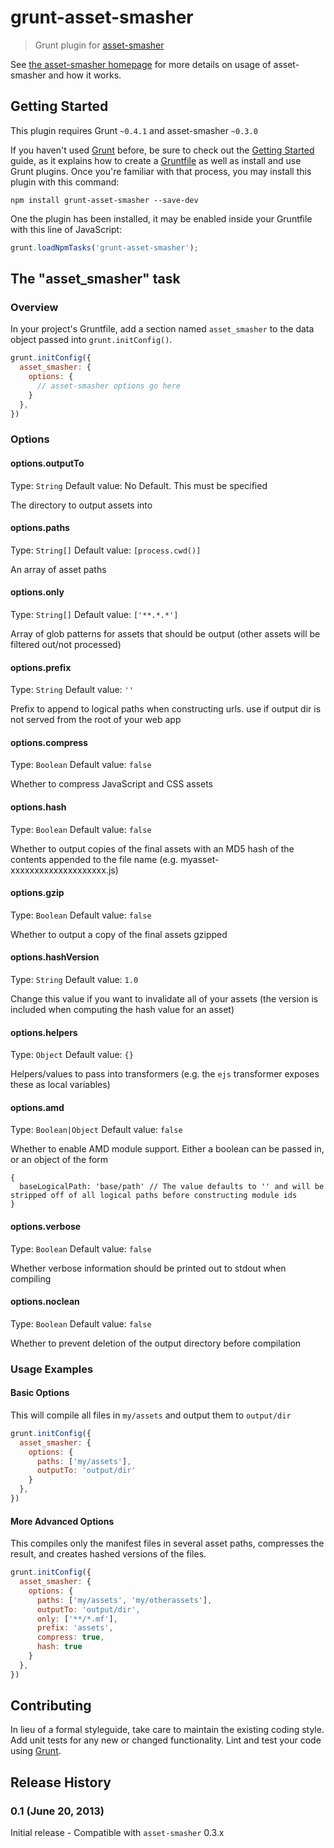 # grunt-asset-smasher

> Grunt plugin for [asset-smasher](http://jriecken.github.io/asset-smasher/)

See [the asset-smasher homepage](http://jriecken.github.io/asset-smasher/) for more details on usage of asset-smasher and how it works.

## Getting Started
This plugin requires Grunt `~0.4.1` and asset-smasher `~0.3.0`

If you haven't used [Grunt](http://gruntjs.com/) before, be sure to check out the [Getting Started](http://gruntjs.com/getting-started) guide, as it explains how to create a [Gruntfile](http://gruntjs.com/sample-gruntfile) as well as install and use Grunt plugins. Once you're familiar with that process, you may install this plugin with this command:

```shell
npm install grunt-asset-smasher --save-dev
```

One the plugin has been installed, it may be enabled inside your Gruntfile with this line of JavaScript:

```js
grunt.loadNpmTasks('grunt-asset-smasher');
```

## The "asset_smasher" task

### Overview
In your project's Gruntfile, add a section named `asset_smasher` to the data object passed into `grunt.initConfig()`.

```js
grunt.initConfig({
  asset_smasher: {
    options: {
      // asset-smasher options go here
    }
  },
})
```

### Options

#### options.outputTo
Type: `String`
Default value: No Default. This must be specified

The directory to output assets into

#### options.paths
Type: `String[]`
Default value: `[process.cwd()]`

An array of asset paths

#### options.only
Type: `String[]`
Default value: `['**.*.*']`

Array of glob patterns for assets that should be output (other assets will be filtered out/not processed)

#### options.prefix
Type: `String`
Default value: `''`

Prefix to append to logical paths when constructing urls. use if output dir is not served from the root of your web app

#### options.compress
Type: `Boolean`
Default value: `false`

Whether to compress JavaScript and CSS assets

#### options.hash
Type: `Boolean`
Default value: `false`

Whether to output copies of the final assets with an MD5 hash of the contents appended to the file name (e.g. myasset-xxxxxxxxxxxxxxxxxxxx.js)

#### options.gzip
Type: `Boolean`
Default value: `false`

Whether to output a copy of the final assets gzipped

#### options.hashVersion
Type: `String`
Default value: `1.0`

Change this value if you want to invalidate all of your assets (the version is included when computing the hash value for an asset)

#### options.helpers
Type: `Object`
Default value: `{}`

Helpers/values to pass into transformers (e.g. the `ejs` transformer exposes these as local variables)

#### options.amd
Type: `Boolean|Object`
Default value: `false`

Whether to enable AMD module support. Either a boolean can be passed in, or an object of the form

    {
      baseLogicalPath: 'base/path' // The value defaults to '' and will be stripped off of all logical paths before constructing module ids
    }

#### options.verbose
Type: `Boolean`
Default value: `false`

Whether verbose information should be printed out to stdout when compiling

#### options.noclean
Type: `Boolean`
Default value: `false`

Whether to prevent deletion of the output directory before compilation

### Usage Examples

#### Basic Options

This will compile all files in `my/assets` and output them to `output/dir`

```js
grunt.initConfig({
  asset_smasher: {
    options: {
      paths: ['my/assets'],
      outputTo: 'output/dir'
    }
  },
})
```

#### More Advanced Options

This compiles only the manifest files in several asset paths, compresses the result, and creates hashed versions of the files.

```js
grunt.initConfig({
  asset_smasher: {
    options: {
      paths: ['my/assets', 'my/otherassets'],
      outputTo: 'output/dir',
      only: ['**/*.mf'],
      prefix: 'assets',
      compress: true,
      hash: true
    }
  },
})
```

## Contributing
In lieu of a formal styleguide, take care to maintain the existing coding style. Add unit tests for any new or changed functionality. Lint and test your code using [Grunt](http://gruntjs.com/).

## Release History

### 0.1 (June 20, 2013)

Initial release - Compatible with `asset-smasher` 0.3.x
